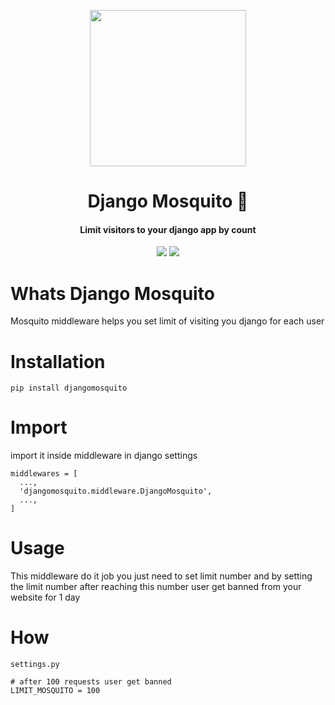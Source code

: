 <p align="center">
  <img src="https://www.flaticon.com/svg/static/icons/svg/2297/2297334.svg" height="250" width="250" />
</p>
<h1 align="center">Django Mosquito 🦟</h1>
<h4 align="center">Limit visitors to your django app by count</h4>
<p align="center">
  <img src="https://img.shields.io/pypi/v/djangomosquito"/>
  <img src="https://img.shields.io/github/issues/E-RROR/django-mosquito"/>
</p>

# Whats Django Mosquito
Mosquito middleware helps you set limit of visiting you django for each user

# Installation
```
pip install djangomosquito
```

# Import
import it inside middleware in django settings
```
middlewares = [
  ...,
  'djangomosquito.middleware.DjangoMosquito',
  ...,
]
```

# Usage
This middleware do it job you just need to set limit number and
by setting the limit number after reaching this number user get banned from
your website for 1 day

# How
`settings.py`
```
# after 100 requests user get banned
LIMIT_MOSQUITO = 100
```
